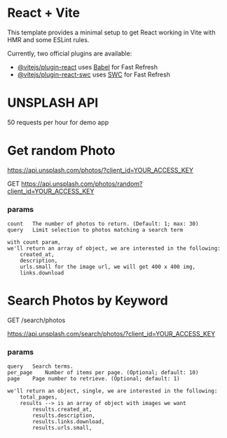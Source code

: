 # React + Vite

This template provides a minimal setup to get React working in Vite with HMR and some ESLint rules.

Currently, two official plugins are available:

- [@vitejs/plugin-react](https://github.com/vitejs/vite-plugin-react/blob/main/packages/plugin-react/README.md) uses [Babel](https://babeljs.io/) for Fast Refresh
- [@vitejs/plugin-react-swc](https://github.com/vitejs/vite-plugin-react-swc) uses [SWC](https://swc.rs/) for Fast Refresh

# UNSPLASH API
50 requests per hour for demo app

# Get random Photo
https://api.unsplash.com/photos/?client_id=YOUR_ACCESS_KEY

GET https://api.unsplash.com/photos/random?client_id=YOUR_ACCESS_KEY

### params
    count	The number of photos to return. (Default: 1; max: 30)
    query	Limit selection to photos matching a search term
    
    with count param, 
    we'll return an array of object, we are interested in the following:
        created_at,
        description,
        urls.small for the image url, we will get 400 x 400 img,
        links.download


# Search Photos by Keyword
GET /search/photos

https://api.unsplash.com/search/photos/?client_id=YOUR_ACCESS_KEY

### params
    query	Search terms.
    per_page	Number of items per page. (Optional; default: 10)
    page	Page number to retrieve. (Optional; default: 1)
    
    we'll return an object, single, we are interested in the following:
        total_pages,
        results --> is an array of object with images we want
            results.created_at,
            results.description,
            results.links.download,
            results.urls.small,
            


            
